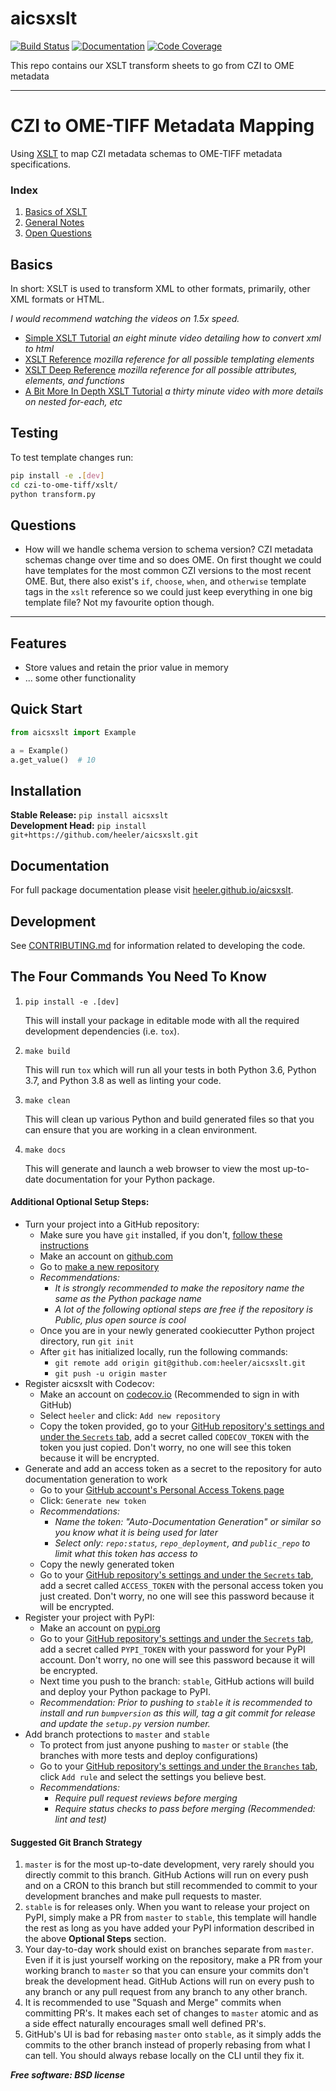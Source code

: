 # aicsxslt

[![Build Status](https://github.com/heeler/aicsxslt/workflows/Build%20Master/badge.svg)](https://github.com/heeler/aicsxslt/actions)
[![Documentation](https://github.com/heeler/aicsxslt/workflows/Documentation/badge.svg)](https://heeler.github.io/aicsxslt)
[![Code Coverage](https://codecov.io/gh/heeler/aicsxslt/branch/master/graph/badge.svg)](https://codecov.io/gh/heeler/aicsxslt)

This repo contains our XSLT transform sheets to go from CZI to OME metadata

---

# CZI to OME-TIFF Metadata Mapping

Using [XSLT](https://en.wikipedia.org/wiki/XSLT) to map CZI metadata schemas to OME-TIFF metadata specifications.

### Index
1. [Basics of XSLT](#basics)
2. [General Notes](#notes)
3. [Open Questions](#questions)

## Basics
In short: XSLT is used to transform XML to other formats, primarily, other XML formats or HTML.

_I would recommend watching the videos on 1.5x speed._

* [Simple XSLT Tutorial](https://www.youtube.com/watch?v=BujLy71JY1k)
_an eight minute video detailing how to convert xml to html_
* [XSLT Reference](https://developer.mozilla.org/en-US/docs/Web/XSLT)
_mozilla reference for all possible templating elements_
* [XSLT Deep Reference](https://developer.mozilla.org/en-US/docs/Web/XSLT/Transforming_XML_with_XSLT)
_mozilla reference for all possible attributes, elements, and functions_
* [A Bit More In Depth XSLT Tutorial](https://www.youtube.com/watch?v=Rn1bvTYYsCY)
_a thirty minute video with more details on nested for-each, etc_

## Testing
To test template changes run:

```bash
pip install -e .[dev]
cd czi-to-ome-tiff/xslt/
python transform.py
```

## Questions
* How will we handle schema version to schema version? CZI metadata schemas change over time and so does OME. On first
thought we could have templates for the most common CZI versions to the most recent OME. But, there also exist's `if`,
`choose`, `when`, and `otherwise` template tags in the `xslt` reference so we could just keep everything in one big
template file? Not my favourite option though.


---

## Features
* Store values and retain the prior value in memory
* ... some other functionality

## Quick Start
```python
from aicsxslt import Example

a = Example()
a.get_value()  # 10
```

## Installation
**Stable Release:** `pip install aicsxslt`<br>
**Development Head:** `pip install git+https://github.com/heeler/aicsxslt.git`

## Documentation
For full package documentation please visit [heeler.github.io/aicsxslt](https://heeler.github.io/aicsxslt).

## Development
See [CONTRIBUTING.md](CONTRIBUTING.md) for information related to developing the code.

## The Four Commands You Need To Know
1. `pip install -e .[dev]`

    This will install your package in editable mode with all the required development dependencies (i.e. `tox`).

2. `make build`

    This will run `tox` which will run all your tests in both Python 3.6, Python 3.7, and Python 3.8 as well as linting
    your code.

3. `make clean`

    This will clean up various Python and build generated files so that you can ensure that you are working in a clean
    environment.

4. `make docs`

    This will generate and launch a web browser to view the most up-to-date documentation for your Python package.

#### Additional Optional Setup Steps:
* Turn your project into a GitHub repository:
  * Make sure you have `git` installed, if you don't, [follow these instructions](https://git-scm.com/book/en/v2/Getting-Started-Installing-Git)
  * Make an account on [github.com](https://github.com)
  * Go to [make a new repository](https://github.com/new)
  * _Recommendations:_
    * _It is strongly recommended to make the repository name the same as the Python package name_
    * _A lot of the following optional steps are *free* if the repository is Public, plus open source is cool_
  * Once you are in your newly generated cookiecutter Python project directory, run `git init`
  * After `git` has initialized locally, run the following commands:
    * `git remote add origin git@github.com:heeler/aicsxslt.git`
    * `git push -u origin master`
* Register aicsxslt with Codecov:
  * Make an account on [codecov.io](https://codecov.io) (Recommended to sign in with GitHub)
  * Select `heeler` and click: `Add new repository`
  * Copy the token provided, go to your [GitHub repository's settings and under the `Secrets` tab](https://github.com/heeler/aicsxslt/settings/secrets),
  add a secret called `CODECOV_TOKEN` with the token you just copied.
  Don't worry, no one will see this token because it will be encrypted.
* Generate and add an access token as a secret to the repository for auto documentation generation to work
  * Go to your [GitHub account's Personal Access Tokens page](https://github.com/settings/tokens)
  * Click: `Generate new token`
  * _Recommendations:_
    * _Name the token: "Auto-Documentation Generation" or similar so you know what it is being used for later_
    * _Select only: `repo:status`, `repo_deployment`, and `public_repo` to limit what this token has access to_
  * Copy the newly generated token
  * Go to your [GitHub repository's settings and under the `Secrets` tab](https://github.com/heeler/aicsxslt/settings/secrets),
  add a secret called `ACCESS_TOKEN` with the personal access token you just created.
  Don't worry, no one will see this password because it will be encrypted.
* Register your project with PyPI:
  * Make an account on [pypi.org](https://pypi.org)
  * Go to your [GitHub repository's settings and under the `Secrets` tab](https://github.com/heeler/aicsxslt/settings/secrets),
  add a secret called `PYPI_TOKEN` with your password for your PyPI account.
  Don't worry, no one will see this password because it will be encrypted.
  * Next time you push to the branch: `stable`, GitHub actions will build and deploy your Python package to PyPI.
  * _Recommendation: Prior to pushing to `stable` it is recommended to install and run `bumpversion` as this will,
  tag a git commit for release and update the `setup.py` version number._
* Add branch protections to `master` and `stable`
    * To protect from just anyone pushing to `master` or `stable` (the branches with more tests and deploy
    configurations)
    * Go to your [GitHub repository's settings and under the `Branches` tab](https://github.com/heeler/aicsxslt/settings/branches), click `Add rule` and select the
    settings you believe best.
    * _Recommendations:_
      * _Require pull request reviews before merging_
      * _Require status checks to pass before merging (Recommended: lint and test)_

#### Suggested Git Branch Strategy
1. `master` is for the most up-to-date development, very rarely should you directly commit to this branch. GitHub
Actions will run on every push and on a CRON to this branch but still recommended to commit to your development
branches and make pull requests to master.
2. `stable` is for releases only. When you want to release your project on PyPI, simply make a PR from `master` to
`stable`, this template will handle the rest as long as you have added your PyPI information described in the above
**Optional Steps** section.
3. Your day-to-day work should exist on branches separate from `master`. Even if it is just yourself working on the
repository, make a PR from your working branch to `master` so that you can ensure your commits don't break the
development head. GitHub Actions will run on every push to any branch or any pull request from any branch to any other
branch.
4. It is recommended to use "Squash and Merge" commits when committing PR's. It makes each set of changes to `master`
atomic and as a side effect naturally encourages small well defined PR's.
5. GitHub's UI is bad for rebasing `master` onto `stable`, as it simply adds the commits to the other branch instead of
properly rebasing from what I can tell. You should always rebase locally on the CLI until they fix it.


***Free software: BSD license***

